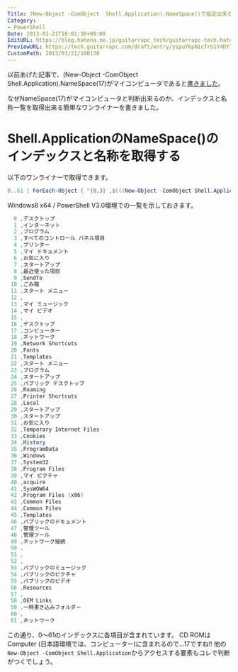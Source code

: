 ```yaml
---
Title: (New-Object -ComObject  Shell.Application).NameSpace()で指定出来るインデックスと名称一覧
Category:
- PowerShell
Date: 2013-01-21T18:01:30+09:00
EditURL: https://blog.hatena.ne.jp/guitarrapc_tech/guitarrapc-tech.hatenablog.com/atom/entry/6802418398340376906
PreviewURL: https://tech.guitarrapc.com/draft/entry/yipuYkpNicTrU1Y4DY7Did0cHjE
CustomPath: 2013/01/21/180130
---
```


<!--
Date: 2013-01-21T18:01:30+09:00
URL: https://tech.guitarrapc.com/entry/2013/01/21/180130
-->

以前あげた記事で、(New-Object -ComObject Shell.Application).NameSpace(17)がマイコンピュータであると[書きました](https://tech.guitarrapc.com/entry/2013/01/15/050140)。


なぜNameSpace(17)がマイコンピュータと判断出来るのか、インデックスと名称一覧を取得出来る簡単なワンライナーを書きました。

# Shell.ApplicationのNameSpace()のインデックスと名称を取得する

以下のワンライナーで取得できます。

```ps1
0..61 | ForEach-Object { "{0,3} ,$(((New-Object -ComObject Shell.Application).NameSpace($_)).Title)" -F $_ }
```

Windows8 x64 / PowerShell V3.0環境での一覧を示しておきます。

```ps1
  0 ,デスクトップ
  1 ,インターネット
  2 ,プログラム
  3 ,すべてのコントロール パネル項目
  4 ,プリンター
  5 ,マイ ドキュメント
  6 ,お気に入り
  7 ,スタートアップ
  8 ,最近使った項目
  9 ,SendTo
 10 ,ごみ箱
 11 ,スタート メニュー
 12 ,
 13 ,マイ ミュージック
 14 ,マイ ビデオ
 15 ,
 16 ,デスクトップ
 17 ,コンピューター
 18 ,ネットワーク
 19 ,Network Shortcuts
 20 ,Fonts
 21 ,Templates
 22 ,スタート メニュー
 23 ,プログラム
 24 ,スタートアップ
 25 ,パブリック デスクトップ
 26 ,Roaming
 27 ,Printer Shortcuts
 28 ,Local
 29 ,スタートアップ
 30 ,スタートアップ
 31 ,お気に入り
 32 ,Temporary Internet Files
 33 ,Cookies
 34 ,History
 35 ,ProgramData
 36 ,Windows
 37 ,System32
 38 ,Program Files
 39 ,マイ ピクチャ
 40 ,acquire
 41 ,SysWOW64
 42 ,Program Files (x86)
 43 ,Common Files
 44 ,Common Files
 45 ,Templates
 46 ,パブリックのドキュメント
 47 ,管理ツール
 48 ,管理ツール
 49 ,ネットワーク接続
 50 ,
 51 ,
 52 ,
 53 ,パブリックのミュージック
 54 ,パブリックのピクチャ
 55 ,パブリックのビデオ
 56 ,Resources
 57 ,
 58 ,OEM Links
 59 ,一時書き込みフォルダー
 60 ,
 61 ,ネットワーク
```

この通り、0～61のインデックスに各項目が含まれています。 CD ROMはComputer (日本語環境では、コンピューター)に含まれるので…17ですね!!
他の`New-Object -ComObject Shell.Application`からアクセスする要素もコレで判断がつくでしょう。
